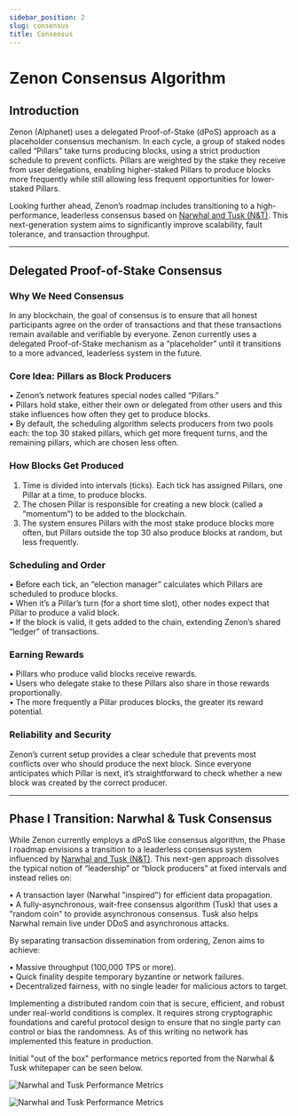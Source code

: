 ```yaml
---
sidebar_position: 2
slug: consensus
title: Consensus
---
```


# Zenon Consensus Algorithm

## Introduction

Zenon (Alphanet) uses a delegated Proof-of-Stake (dPoS) approach as a placeholder consensus mechanism. In each cycle, a group of staked nodes called “Pillars” take turns producing blocks, using a strict production schedule to prevent conflicts. Pillars are weighted by the stake they receive from user delegations, enabling higher-staked Pillars to produce blocks more frequently while still allowing less frequent opportunities for lower-staked Pillars.

Looking further ahead, Zenon’s roadmap includes transitioning to a high-performance, leaderless consensus based on [Narwhal and Tusk (N&T)](https://arxiv.org/pdf/2105.11827). This next-generation system aims to significantly improve scalability, fault tolerance, and transaction throughput.

---

## Delegated Proof-of-Stake Consensus

### Why We Need Consensus

In any blockchain, the goal of consensus is to ensure that all honest participants agree on the order of transactions and that these transactions remain available and verifiable by everyone. Zenon currently uses a delegated Proof-of-Stake mechanism as a “placeholder” until it transitions to a more advanced, leaderless system in the future.

### Core Idea: Pillars as Block Producers

• Zenon’s network features special nodes called “Pillars.”  
• Pillars hold stake, either their own or delegated from other users and this stake influences how often they get to produce blocks.  
• By default, the scheduling algorithm selects producers from two pools each: the top 30 staked pillars, which get more frequent turns, and the remaining pillars, which are chosen less often.

### How Blocks Get Produced

1. Time is divided into intervals (ticks). Each tick has assigned Pillars, one Pillar at a time, to produce blocks.  
2. The chosen Pillar is responsible for creating a new block (called a “momentum”) to be added to the blockchain.  
3. The system ensures Pillars with the most stake produce blocks more often, but Pillars outside the top 30 also produce blocks at random, but less frequently.

### Scheduling and Order

• Before each tick, an “election manager” calculates which Pillars are scheduled to produce blocks.  
• When it’s a Pillar’s turn (for a short time slot), other nodes expect that Pillar to produce a valid block.  
• If the block is valid, it gets added to the chain, extending Zenon’s shared “ledger” of transactions.

### Earning Rewards

• Pillars who produce valid blocks receive rewards.  
• Users who delegate stake to these Pillars also share in those rewards proportionally.  
• The more frequently a Pillar produces blocks, the greater its reward potential.

### Reliability and Security

Zenon’s current setup provides a clear schedule that prevents most conflicts over who should produce the next block. Since everyone anticipates which Pillar is next, it’s straightforward to check whether a new block was created by the correct producer.

---

## Phase I Transition: Narwhal & Tusk Consensus 

While Zenon currently employs a dPoS like consensus algorithm, the Phase I roadmap envisions a transition to a leaderless consensus system influenced by [Narwhal and Tusk (N&T)](https://arxiv.org/pdf/2105.11827). This next-gen approach dissolves the typical notion of “leadership” or “block producers” at fixed intervals and instead relies on:

• A transaction layer (Narwhal "inspired") for efficient data propagation.  
• A fully-asynchronous, wait-free consensus algorithm (Tusk) that uses a "random coin" to provide asynchronous consensus. Tusk also helps Narwhal remain live under DDoS and asynchronous attacks.

By separating transaction dissemination from ordering, Zenon aims to achieve:

• Massive throughput (100,000 TPS or more).  
• Quick finality despite temporary byzantine or network failures.  
• Decentralized fairness, with no single leader for malicious actors to target.

Implementing a distributed random coin that is secure, efficient, and robust under real-world conditions is complex. It requires strong cryptographic foundations and careful protocol design to ensure that no single party can control or bias the randomness. As of this writing no network has implemented this feature in production.

Initial "out of the box" performance metrics reported from the Narwhal & Tusk whitepaper can be seen below.

![Narwhal and Tusk Performance Metrics](/img/narwhal-tusk-graph-1.png)

![Narwhal and Tusk Performance Metrics](/img/narwhal-tusk-graph-2.png)
